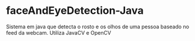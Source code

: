 # faceAndEyeDetection-Java
Sistema em java que detecta o rosto e os olhos de uma pessoa baseado no feed da webcam. Utiliza JavaCV e OpenCV
